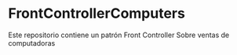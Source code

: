 # FrontControllerComputers
Este repositorio contiene un patrón Front Controller Sobre ventas de computadoras
